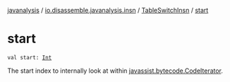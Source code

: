 [javanalysis](../../index.md) / [io.disassemble.javanalysis.insn](../index.md) / [TableSwitchInsn](index.md) / [start](./start.md)

# start

`val start: `[`Int`](https://kotlinlang.org/api/latest/jvm/stdlib/kotlin/-int/index.html)

The start index to internally look at within [javassist.bytecode.CodeIterator](#).

